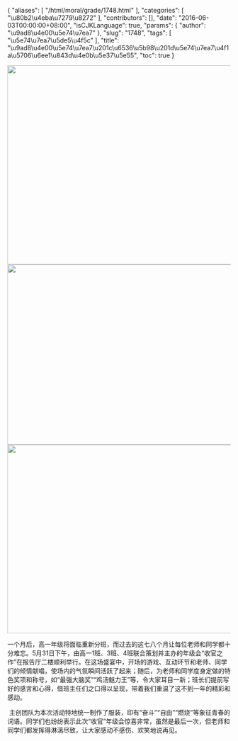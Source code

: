 {
    "aliases": [
        "/html/moral/grade/1748.html"
    ],
    "categories": [
        "\u80b2\u4eba\u7279\u8272"
    ],
    "contributors": [],
    "date": "2016-06-03T00:00:00+08:00",
    "isCJKLanguage": true,
    "params": {
        "author": "\u9ad8\u4e00\u5e74\u7ea7"
    },
    "slug": "1748",
    "tags": [
        "\u5e74\u7ea7\u5de5\u4f5c"
    ],
    "title": "\u9ad8\u4e00\u5e74\u7ea7\u201c\u6536\u5b98\u201d\u5e74\u7ea7\u4f1a\u5706\u6ee1\u843d\u4e0b\u5e37\u5e55",
    "toc": true
}


<img
    src="https://cdn.tfls.online/mirror/full/e049532660ba127af38553c28deb196f85cd7efc.jpg"
    style="display:block;margin-left:auto;margin-right:auto;"
    decoding="async"
    fetchpriority="auto"
    loading="lazy"
    height="450"
    width="600"
/>
<img
    src="https://cdn.tfls.online/mirror/full/4fbcff9999b6cad469279fa3c521e162663573c5.jpg"
    style="display:block;margin-left:auto;margin-right:auto;"
    decoding="async"
    fetchpriority="auto"
    loading="lazy"
    height="407"
    width="600"
/>
<img
    src="https://cdn.tfls.online/mirror/full/85daa40753098ef4f575958aaa0d21c66d35d32c.jpg"
    style="display:block;margin-left:auto;margin-right:auto;"
    decoding="async"
    fetchpriority="auto"
    loading="lazy"
    height="426"
    width="600"
/>




一个月后，高一年级将面临重新分班，而过去的这七八个月让每位老师和同学都十分难忘。5月31日下午，由高一1班、3班、4班联合策划并主办的年级会“收官之作”在报告厅二楼顺利举行。在这场盛宴中，开场的游戏、互动环节和老师、同学们的倾情献唱，使场内的气氛瞬间活跃了起来；随后，为老师和同学度身定做的特色奖项和称号，如“最强大脑奖”“鸡汤魅力王”等，令大家耳目一新；班长们提前写好的感言和心得，借班主任们之口得以呈现，带着我们重温了这不到一年的精彩和感动。




 主创团队为本次活动特地统一制作了服装，印有“奋斗”“自由”“燃烧”等象征青春的词语。同学们也纷纷表示此次“收官”年级会惊喜非常，虽然是最后一次，但老师和同学们都发挥得淋漓尽致，让大家感动不感伤、欢笑地说再见。


